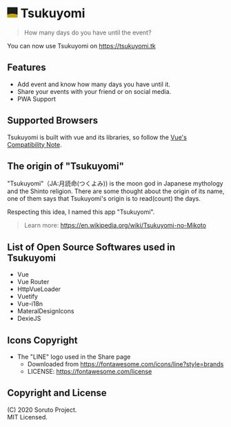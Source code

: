 # <img src="https://raw.githubusercontent.com/SorutoProject/Tsukuyomi/main/tsukuyomi.png" width="24"> Tsukuyomi
> How many days do you have until the event?  

You can now use Tsukuyomi on https://tsukuyomi.tk

## Features
* Add event and know how many days you have until it.
* Share your events with your friend or on social media.
* PWA Support

## Supported Browsers
Tsukuyomi is built with vue and its libraries, so follow the [Vue's Compatibility Note](https://vuejs.org/v2/guide/installation.html#Compatibility-Note).

## The origin of "Tsukuyomi"
"Tsukuyomi"（JA:月読命(つくよみ)) is the moon god in Japanese mythology and the Shinto religion. There are some thought about the origin of its name, one of them says that Tsukuyomi's origin is to read(count) the days. 

Respecting this idea, I named this app "Tsukuyomi".

> Learn more: https://en.wikipedia.org/wiki/Tsukuyomi-no-Mikoto


## List of Open Source Softwares used in Tsukuyomi
* Vue
* Vue Router
* HttpVueLoader
* Vuetify
* Vue-i18n
* MateralDesignIcons
* DexieJS

## Icons Copyright
* The "LINE" logo used in the Share page
    * Downloaded from https://fontawesome.com/icons/line?style=brands
    * LICENSE: https://fontawesome.com/license
## Copyright and License
(C) 2020 Soruto Project.  
MIT Licensed.
